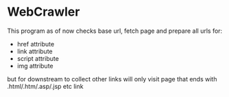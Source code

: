 # WebCrawler

This program as of now checks base url, fetch page and prepare all urls for:
  - href attribute
  - link attribute
  - script attribute
  - img attribute

but for downstream to collect other links will only visit page that ends with .html/.htm/.asp/.jsp etc link
